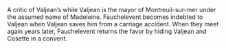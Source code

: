A critic of Valjean’s while Valjean is the mayor of Montreuil-sur-mer under the 
assumed name of Madeleine. Fauchelevent becomes indebted to Valjean when 
Valjean saves him from a carriage accident. When they meet again years later, 
Fauchelevent returns the favor by hiding Valjean and Cosette in a convent.
